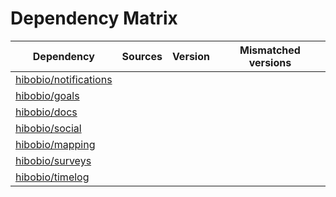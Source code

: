 # Dependency Matrix

Dependency | Sources | Version | Mismatched versions
---------- | ------- | ------- | -------------------
[hibobio/notifications](https://github.com/hibobio/notifications.git) |  | []() | 
[hibobio/goals](https://github.com/hibobio/goals.git) |  | []() | 
[hibobio/docs](https://github.com/hibobio/docs.git) |  | []() | 
[hibobio/social](https://github.com/hibobio/social.git) |  | []() | 
[hibobio/mapping](https://github.com/hibobio/mapping.git) |  | []() | 
[hibobio/surveys](https://github.com/hibobio/surveys.git) |  | []() | 
[hibobio/timelog](https://github.com/hibobio/timelog.git) |  | []() | 
